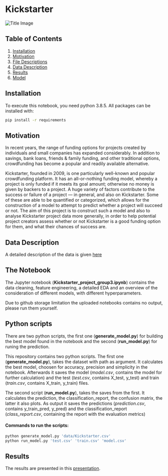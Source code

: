 # Kickstarter

![Title Image](https://github.com/lima-tango/kickstarter/blob/main/images/title.jpg "Thanks to [Med Badr Chemmaoui](https://unsplash.com/photos/ZSPBhokqDMc)")

## Table of Contents

1. [Installation](#installation)
1. [Motivation](#motivaton)
1. [File Descriptions](#files)
1. [Data Description](#data)
1. [Results](#results)
1. [Model](#model)

## Installation <a name="installation"></a>

To execute this notebook, you need python 3.8.5.
All packages can be installed with:
```bash
pip install -r requirements
```

## Motivation <a name="motivation"></a>

In recent years, the range of funding options for projects created by individuals and small companies has expanded considerably. In addition to savings, bank loans, friends & family funding, and other traditional options, crowdfunding has become a popular and readily available alternative.

Kickstarter, founded in 2009, is one particularly well-known and popular crowdfunding platform. It has an all-or-nothing funding model, whereby a project is only funded if it meets its goal amount; otherwise no money is given by backers to a project.
A huge variety of factors contribute to the success or failure of a project — in general, and also on Kickstarter. Some of these are able to be quantified or categorized, which allows for the construction of a model to attempt to predict whether a project will succeed or not. The aim of this project is to construct such a model and also to analyse Kickstarter project data more generally, in order to help potential project creators assess whether or not Kickstarter is a good funding option for them, and what their chances of success are.

## Data Description <a name="data"></a>

A detailed description of the data is given [here](https://github.com/lima-tango/kickstarter/blob/main/columns.md)

## The Notebook <a name="The Notebook"></a>

The Jupyter notebook (**Kickstarter_project_group3.ipynb**) contains the data cleaning, feature engineering, a detailed EDA and an overview of the consideration of different models, with different hyperparameters.

Due to github storage limitation the uploaded notebooks contains no output, please run them yourself.


## Python scripts <a name="Python scripts"></a>

There are two python scripts, the first one (**generate_model.py**) for building the best model found in the notebook and the second (**run_model.py**) for runing the prediction.

This repository contains two python scripts.
The first one (**generate_model.py**), takes the dataset with path as argument. It calculates the best model, choosen for accuracy, precision and simplicity in the notebook. Afterwards it saves the model (*model.csv*, contains the model for further calculation) and the test (*test.csv*, contains X_test, y_test) and train (*train.csv*, contains X_train, y_train) files.

The second script (**run_model.py**), takes the saves from the first. It calculates the prediction, the classification_report, the confusion matrix, the latter it also plots. As output it saves the predictions (*prediction.csv*, contains y_train_pred, y_pred) and the classification_report (*class_report.csv*, containing the report with the evaluation metrics)

#### Commands to run the scripts:
```bash
python generate_model.py 'data/Kickstarter.csv'
python run_model.py 'test.csv' 'train.csv' 'model.csv' 
```
## Results <a name="results"></a>

The results are presented in this [presentation](https://github.com/lima-tango/kickstarter/blob/main/kickstarter_presentation.pdf).


